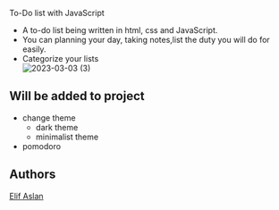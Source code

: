 To-Do list with JavaScript
- A to-do list being written in html, css and JavaScript.<br/>
- You can planning your day, taking notes,list the duty you will do for easily.<br>
- Categorize your lists <br/>
![2023-03-03 (3)](https://user-images.githubusercontent.com/93441879/222810198-718c424a-e895-452c-96af-d38bb7dfe072.png)

## Will be added to project
- change theme
    * dark theme
    * minimalist theme
- pomodoro

## Authors
[Elif Aslan][1]

[1]:https://github.com/elifaslnn
